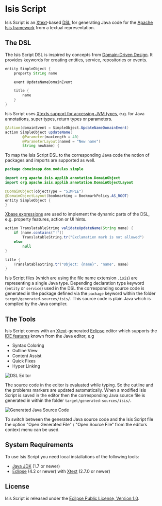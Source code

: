 # Isis Script

Isis Script is an [Xtext](http://xtext.org)-based [DSL](http://en.wikipedia.org/wiki/Domain-specific_language) for generating Java code for the [Apache Isis framework](http://isis.apache.org) from a textual representation.


## The DSL

The Isis Script DSL is inspired by concepts from [Domain-Driven Design](http://domaindrivendesign.org/books/). It provides keywords for creating entities, service, repositories or events.

```java
entity SimpleObject {
    property String name

	event UpdateNameDomainEvent

	title {
		name
	}
}
```

Isis Script uses [Xtexts support for accessing JVM types](https://www.eclipse.org/Xtext/documentation/305_xbase.html#jvmtypes), e.g. for Java annotations, super types, return types or parameters.

```java
@Action(domainEvent = SimpleObject.UpdateNameDomainEvent)
action SimpleObject updateName(
        @Parameter(maxLength = 40)
        @ParameterLayout(named = "New name")
        String newName) {
```

To map the Isis Script DSL to the corresponding Java code the notion of packages and imports are supported as well.

```java
package domainapp.dom.modules.simple

import org.apache.isis.applib.annotation.DomainObject
import org.apache.isis.applib.annotation.DomainObjectLayout

@DomainObject(objectType = "SIMPLE")
@DomainObjectLayout(bookmarking = BookmarkPolicy.AS_ROOT)
entity SimpleObject {
}
```

[Xbase expressions](https://www.eclipse.org/Xtext/documentation/305_xbase.html#xbase-expressions) are used to implement the dynamic parts of the DSL, e.g. property features, action or UI hints.

```java
action TranslatableString validateUpdateName(String name) {
    if (name.contains("!"))
        TranslatableString.tr("Exclamation mark is not allowed")
    else
        null
}

title {
    TranslatableString.tr("Object: {name}", "name", name)
}
```

Isis Script files (which are using the file name extension `.isis`) are representing a single Java type. Depending declaration type keyword (`entity` or `service`) used in the DSL the corresponding source code is generated in the package defined via the `package` keyword within the folder `target/generated-sources/isis/`. This source code is plain Java which is compiled by the Java compiler.


## The Tools

Isis Script comes with an [Xtext](http://xtext.org)-generated [Eclipse](http://www.eclipse.org) editor which supports the [IDE features](https://www.eclipse.org/Xtext/documentation/304_ide_concepts.html) known from the Java editor, e.g

* Syntax Coloring
* Outline View
* Content Assist
* Quick Fixes
* Hyper Linking

![DSL Editor](/../images/screenshots/simpleobject-dsl-editor.png?raw=true "DSL Editor")
	
The source code in the editor is evaluated while typing. So the outline and the problems markers are updated automatically. When a modified Isis Script is saved in the editor then the corresponding Java source file is generated in within the folder `target/generated-sources/isis/`.

![Generated Java Source Code](/../images/screenshots/simpleobject-java-editor.png?raw=true "Generated Java Source Code")

To switch between the generated Java source code and the Isis Script file the option "Open Generated File" / "Open Source File" from the editors context menu can be used.


## System Requirements

To use Isis Script you need local installations of the following tools:

* [Java JDK](http://www.oracle.com/technetwork/java/javase/downloads/) (1.7 or newer)
* [Eclipse](http://eclipse.org/downloads/) (4.2 or newer) with [Xtext](http://www.eclipse.org/Xtext/download.html) (2.7.0 or newer)


## License

Isis Script is released under the [Ecilpse Public License, Version 1.0](http://www.eclipse.org/org/documents/epl-v10.php).
